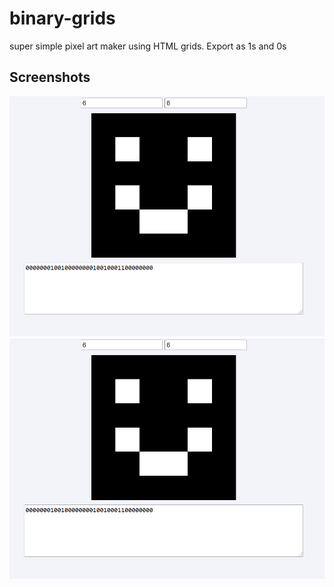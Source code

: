 # binary-grids
super simple pixel art maker using HTML grids. Export as 1s and 0s

## Screenshots
![image 1](https://raw.githubusercontent.com/BGP0/binary-grids/main/images/image1.png)
![image 2](https://raw.githubusercontent.com/BGP0/binary-grids/main/images/image1.png)
